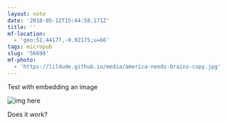 ```yaml
---
layout: note
date: '2018-05-12T15:44:58.171Z'
title: ''
mf-location:
  - 'geo:51.44177,-0.92175;u=66'
tags: micropub
slug: '56698'
mf-photo:
  - 'https://lildude.github.io/media/america-needs-brains-copy.jpg'
---
```

Test with embedding an image 

![img here](/media/America%20Needs%20Brains%20copy.jpg)

Does it work?
